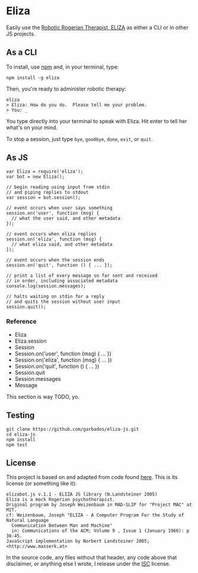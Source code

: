 # Eliza

Easily use the [Robotic Rogerian Therapist, ELIZA](http://en.wikipedia.org/wiki/ELIZA) as either a CLI or in other JS projects.

## As a CLI

To install, use [npm](https://npmjs.com) and, in your terminal, type:

    npm install -g eliza

Then, you're ready to administer robotic therapy:

	eliza
	> Eliza: How do you do.  Please tell me your problem.
	> You: _

You type directly into your terminal to speak with Eliza. Hit enter to tell her what's on your mind.

To stop a session, just type `bye`, `goodbye`, `done`, `exit`, or `quit`.

## As JS

	var Eliza = require('eliza');
	var bot = new Eliza();

    // begin reading using input from stdin 
    // and piping replies to stdout
	var session = bot.session();

    // event occurs when user says something
	session.on('user', function (msg) {
	  // what the user said, and other metadata
	});

    // event occurs when eliza replies
    session.on('eliza', function (msg) {
      // what eliza said, and other metadata
    });

    // event occurs when the session ends
    session.on('quit', function () { ... });

    // print a list of every message so far sent and received
    // in order, including associated metadata
    console.log(session.messages);

    // halts waiting on stdin for a reply
    // and quits the session without user input
    session.quit();

### Reference

* Eliza
* Eliza.session
* Session
* Session.on('user', function (msg) { ... })
* Session.on('eliza', function (msg) { ... })
* Session.on('quit', function () { ... })
* Session.quit
* Session.messages
* Message

This section is way TODO, yo.

## Testing

    git clone https://github.com/garbados/eliza-js.git
    cd eliza-js
    npm install
    npm test

## License

This project is based on and adapted from code found [here](http://www.masswerk.at/elizabot/). This is its license (or something like it):

	elizabot.js v.1.1 - ELIZA JS library (N.Landsteiner 2005)
	Eliza is a mock Rogerian psychotherapist.
	Original program by Joseph Weizenbaum in MAD-SLIP for "Project MAC" at MIT.
	cf: Weizenbaum, Joseph "ELIZA - A Computer Program For the Study of Natural Language
	  Communication Between Man and Machine"
	  in: Communications of the ACM; Volume 9 , Issue 1 (January 1966): p 36-45.
	JavaScript implementation by Norbert Landsteiner 2005; <http://www.masserk.at>

In the source code, any files without that header, any code above that disclaimer, or anything else I wrote, I release under the [ISC](http://en.wikipedia.org/wiki/ISC_license) license.
